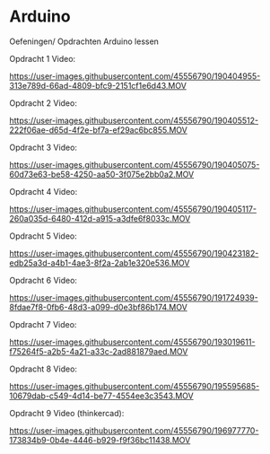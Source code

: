 # Arduino
Oefeningen/ Opdrachten Arduino lessen

Opdracht 1 Video: 

https://user-images.githubusercontent.com/45556790/190404955-313e789d-66ad-4809-bfc9-2151cf1e6d43.MOV

Opdracht 2 Video: 

https://user-images.githubusercontent.com/45556790/190405512-222f06ae-d65d-4f2e-bf7a-ef29ac6bc855.MOV

Opdracht 3 Video: 

https://user-images.githubusercontent.com/45556790/190405075-60d73e63-be58-4250-aa50-3f075e2bb0a2.MOV

Opdracht 4 Video:

https://user-images.githubusercontent.com/45556790/190405117-260a035d-6480-412d-a915-a3dfe6f8033c.MOV

Opdracht 5 Video: 

https://user-images.githubusercontent.com/45556790/190423182-edb25a3d-a4b1-4ae3-8f2a-2ab1e320e536.MOV

Opdracht 6 Video: 

https://user-images.githubusercontent.com/45556790/191724939-8fdae7f8-0fb6-48d3-a099-d0e3bf86b174.MOV

Opdracht 7 Video: 

https://user-images.githubusercontent.com/45556790/193019611-f75264f5-a2b5-4a21-a33c-2ad881879aed.MOV

Opdracht 8 Video: 

https://user-images.githubusercontent.com/45556790/195595685-10679dab-c549-4d14-be77-4554ee3c3543.MOV

Opdracht 9 Video (thinkercad):

https://user-images.githubusercontent.com/45556790/196977770-173834b9-0b4e-4446-b929-f9f36bc11438.MOV

